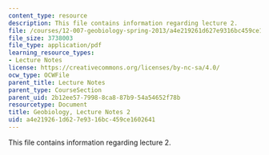 ```yaml
---
content_type: resource
description: This file contains information regarding lecture 2.
file: /courses/12-007-geobiology-spring-2013/a4e219261d627e9316bc459ce1602641_MIT12_007S13_Lec2.pdf
file_size: 3738003
file_type: application/pdf
learning_resource_types:
- Lecture Notes
license: https://creativecommons.org/licenses/by-nc-sa/4.0/
ocw_type: OCWFile
parent_title: Lecture Notes
parent_type: CourseSection
parent_uid: 2b12ee57-7998-8ca8-87b9-54a54652f78b
resourcetype: Document
title: Geobiology, Lecture Notes 2
uid: a4e21926-1d62-7e93-16bc-459ce1602641
---
```

This file contains information regarding lecture 2.